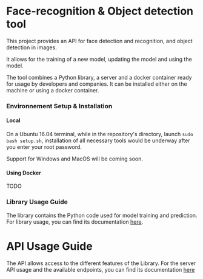 # Face-recognition & Object detection tool
This project provides an API for face detection and recognition, and object detection in images.

It allows for the training of a new model, updating the model and using the model.

The tool combines a Python library, a server and a docker container ready for usage by developers and companies. It can be installed either on the machine or using a docker container.

### Environnement Setup & Installation

#### Local
On a Ubuntu 16.04 terminal, while in the repository's directory, launch `sudo bash setup.sh`, installation of all necessary tools would be underway after you enter your root password.

Support for Windows and MacOS will be coming soon.

#### Using Docker
TODO

### Library Usage Guide

The library contains the Python code used for model training and prediction.
For library usage, you can find its documentation [here](https://github.com/zenika-open-source/zevision/tree/master/lib).

# API Usage Guide

The API allows access to the different features of the Library.
For the server API usage and the available endpoints, you can find its documentation [here](https://github.com/zenika-open-source/zevision/tree/master/api)
